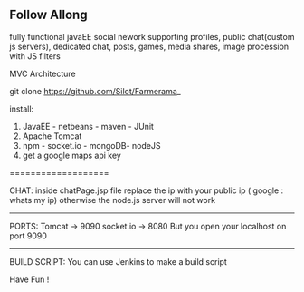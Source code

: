 Follow Allong
--------------

fully functional javaEE social nework supporting profiles, public chat(custom js servers), dedicated chat, posts, games, media shares, image procession with JS filters

MVC Architecture 

git clone https://github.com/Silot/Farmerama_

install:

1) JavaEE - netbeans - maven - JUnit
2) Apache Tomcat
3) npm - socket.io - mongoDB- nodeJS
4) get a google maps api key

===================

CHAT:
	inside chatPage.jsp file replace the ip with your public ip  ( google : whats my ip)
otherwise the node.js server will not work

--------------------

PORTS:
	Tomcat -> 9090
	socket.io -> 8080
But you open your localhost on port 9090

--------------------

BUILD SCRIPT:
	You can use Jenkins to make a build script

Have Fun !

